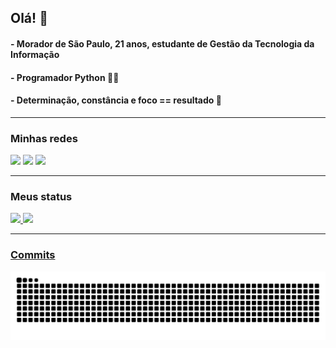 ## Olá! :wave:
#### - Morador de São Paulo, 21 anos, estudante de Gestão da Tecnologia da Informação
#### - Programador Python :technologist:
#### - Determinação, constância e foco == resultado :muscle:
___
### Minhas redes

  <a href = "mailto:nilsoonc.s@gmail.com"><img src="https://img.shields.io/badge/-Gmail-%23333?style=for-the-badge&logo=gmail&logoColor=white" target="_blank"></a>
  <a href = "mailto:nilsonc.s@outlook.com"><img src="https://img.shields.io/badge/Microsoft_Outlook-0078D4?style=for-the-badge&logo=microsoft-outlook&logoColor=white" target="_blank"></a>
  <a href="https://www.linkedin.com/in/nilson-santos-7306a9210/" target="_blank"><img src="https://img.shields.io/badge/-LinkedIn-%230077B5?style=for-the-badge&logo=linkedin&logoColor=white" target="_blank"></a>
 
___
### Meus status
 <div>
  <a href="https://github.com/Nilsonsantos-s">
  <img height="180em" src="https://github-readme-stats.vercel.app/api?username=Nilsonsantos-s&show_icons=true&theme=chartreuse-dark&include_all_commits=true&count_private=true"/>
  <img height="180em" src="https://github-readme-stats.vercel.app/api/top-langs/?username=Nilsonsantos-s&layout=compact&langs_count=7&theme=chartreuse-dark"/>
</div>

 ___
### Commits
  
 ![Snake animation](https://github.com/nilsonsantos-s/nilsonsantos-s/blob/output/github-contribution-grid-snake.svg)
  
  
